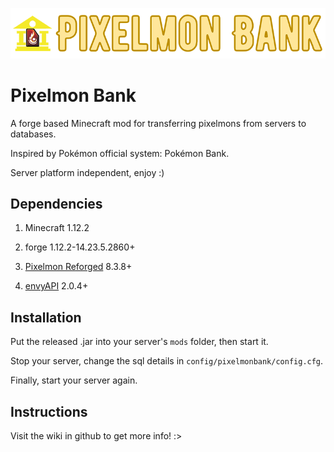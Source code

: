  ![title img](https://github.com/Lileep/PixelmonBank/blob/master/title.png)
# Pixelmon Bank

A forge based Minecraft mod for transferring pixelmons from servers to databases.

Inspired by Pokémon official system: Pokémon Bank.

Server platform independent, enjoy :)

## Dependencies

1. Minecraft 1.12.2

2. forge 1.12.2-14.23.5.2860+

3. [Pixelmon Reforged](https://reforged.gg) 8.3.8+

4. [envyAPI](https://github.com/EnvyWare/API) 2.0.4+


## Installation

Put the released .jar into your server's `mods` folder, then start it.

Stop your server, change the sql details in `config/pixelmonbank/config.cfg`.

Finally, start your server again.

## Instructions

Visit the wiki in github to get more info! :>
